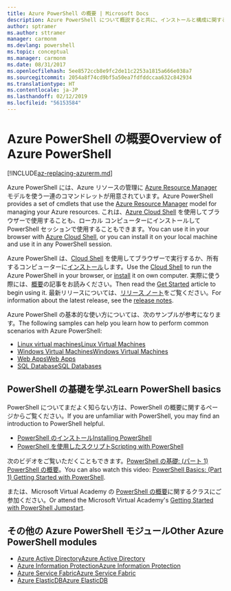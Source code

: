 ```yaml
---
title: Azure PowerShell の概要 | Microsoft Docs
description: Azure PowerShell について概説すると共に、インストールと構成に関するページへのリンクを紹介します。
author: sptramer
ms.author: sttramer
manager: carmonm
ms.devlang: powershell
ms.topic: conceptual
ms.manager: carmonm
ms.date: 08/31/2017
ms.openlocfilehash: 5ee8572ccb8e9fc2de11c2253a1815a666e038a7
ms.sourcegitcommit: 2054a8f74cd9bf5a50ea7fdfddccaa632c842934
ms.translationtype: HT
ms.contentlocale: ja-JP
ms.lasthandoff: 02/12/2019
ms.locfileid: "56153584"
---
```

# <a name="overview-of-azure-powershell"></a><span data-ttu-id="43111-103">Azure PowerShell の概要</span><span class="sxs-lookup"><span data-stu-id="43111-103">Overview of Azure PowerShell</span></span>

[!INCLUDE[az-replacing-azurerm.md](../includes/az-replacing-azurerm.md)]

<span data-ttu-id="43111-104">Azure PowerShell には、Azure リソースの管理に [Azure Resource Manager](/azure/azure-resource-manager/resource-group-overview) モデルを使う一連のコマンドレットが用意されています。</span><span class="sxs-lookup"><span data-stu-id="43111-104">Azure PowerShell provides a set of cmdlets that use the [Azure Resource Manager](/azure/azure-resource-manager/resource-group-overview) model for managing your Azure resources.</span></span> <span data-ttu-id="43111-105">これは、[Azure Cloud Shell](/azure/cloud-shell/overview) を使用してブラウザーで使用することも、ローカル コンピューターにインストールして PowerShell セッションで使用することもできます。</span><span class="sxs-lookup"><span data-stu-id="43111-105">You can use it in your browser with [Azure Cloud Shell](/azure/cloud-shell/overview), or you can install it on your local machine and use it in any PowerShell session.</span></span>

<span data-ttu-id="43111-106">Azure PowerShell は、[Cloud Shell](/azure/cloud-shell/overview) を使用してブラウザーで実行するか、所有するコンピューターに[インストール](install-azurerm-ps.md)します。</span><span class="sxs-lookup"><span data-stu-id="43111-106">Use the [Cloud Shell](/azure/cloud-shell/overview) to run the Azure PowerShell in your browser, or [install](install-azurerm-ps.md) it on own computer.</span></span> <span data-ttu-id="43111-107">実際に使う際には、[概要](get-started-azureps.md)の記事をお読みください。</span><span class="sxs-lookup"><span data-stu-id="43111-107">Then read the [Get Started](get-started-azureps.md) article to begin using it.</span></span> <span data-ttu-id="43111-108">最新リリースについては、[リリース ノート](release-notes-azureps.md)をご覧ください。</span><span class="sxs-lookup"><span data-stu-id="43111-108">For information about the latest release, see the [release notes](release-notes-azureps.md).</span></span>

<span data-ttu-id="43111-109">Azure PowerShell の基本的な使い方については、次のサンプルが参考になります。</span><span class="sxs-lookup"><span data-stu-id="43111-109">The following samples can help you learn how to perform common scenarios with Azure PowerShell:</span></span>

* [<span data-ttu-id="43111-110">Linux virtual machines</span><span class="sxs-lookup"><span data-stu-id="43111-110">Linux Virtual Machines</span></span>](/azure/virtual-machines/virtual-machines-linux-powershell-samples?toc=/powershell/azure/toc.json)
* [<span data-ttu-id="43111-111">Windows Virtual Machines</span><span class="sxs-lookup"><span data-stu-id="43111-111">Windows Virtual Machines</span></span>](/azure/virtual-machines/virtual-machines-windows-powershell-samples?toc=/powershell/azure/toc.json)
* [<span data-ttu-id="43111-112">Web Apps</span><span class="sxs-lookup"><span data-stu-id="43111-112">Web Apps</span></span>](/azure/app-service-web/app-service-powershell-samples?toc=/powershell/azure/toc.json)
* [<span data-ttu-id="43111-113">SQL Database</span><span class="sxs-lookup"><span data-stu-id="43111-113">SQL Databases</span></span>](/azure/sql-database/sql-database-powershell-samples?toc=/powershell/azure/toc.json)

## <a name="learn-powershell-basics"></a><span data-ttu-id="43111-114">PowerShell の基礎を学ぶ</span><span class="sxs-lookup"><span data-stu-id="43111-114">Learn PowerShell basics</span></span>

<span data-ttu-id="43111-115">PowerShell についてまだよく知らない方は、PowerShell の概要に関するページからご覧ください。</span><span class="sxs-lookup"><span data-stu-id="43111-115">If you are unfamiliar with PowerShell, you may find an introduction to PowerShell helpful.</span></span>

* [<span data-ttu-id="43111-116">PowerShell のインストール</span><span class="sxs-lookup"><span data-stu-id="43111-116">Installing PowerShell</span></span>](/powershell/scripting/installing-windows-powershell)
* [<span data-ttu-id="43111-117">PowerShell を使用したスクリプト</span><span class="sxs-lookup"><span data-stu-id="43111-117">Scripting with PowerShell</span></span>](/powershell/scripting/scripting-with-windows-powershell)

<span data-ttu-id="43111-118">次のビデオをご覧いただくこともできます。[PowerShell の基礎: (パート 1) PowerShell の概要](https://channel9.msdn.com/Blogs/Taste-of-Premier/PowerShellBasicsPart1)。</span><span class="sxs-lookup"><span data-stu-id="43111-118">You can also watch this video: [PowerShell Basics: (Part 1) Getting Started with PowerShell](https://channel9.msdn.com/Blogs/Taste-of-Premier/PowerShellBasicsPart1).</span></span>

<span data-ttu-id="43111-119">または、Microsoft Virtual Academy の [PowerShell の概要](https://mva.microsoft.com/liveevents/powershell-jumpstart)に関するクラスにご参加ください。</span><span class="sxs-lookup"><span data-stu-id="43111-119">Or attend the Microsoft Virtual Academy's [Getting Started with PowerShell Jumpstart](https://mva.microsoft.com/liveevents/powershell-jumpstart).</span></span>

## <a name="other-azure-powershell-modules"></a><span data-ttu-id="43111-120">その他の Azure PowerShell モジュール</span><span class="sxs-lookup"><span data-stu-id="43111-120">Other Azure PowerShell modules</span></span>

* [<span data-ttu-id="43111-121">Azure Active Directory</span><span class="sxs-lookup"><span data-stu-id="43111-121">Azure Active Directory</span></span>](/powershell/azure/active-directory/)
* [<span data-ttu-id="43111-122">Azure Information Protection</span><span class="sxs-lookup"><span data-stu-id="43111-122">Azure Information Protection</span></span>](/powershell/azure/aip/)
* [<span data-ttu-id="43111-123">Azure Service Fabric</span><span class="sxs-lookup"><span data-stu-id="43111-123">Azure Service Fabric</span></span>](/powershell/azure/service-fabric/)
* [<span data-ttu-id="43111-124">Azure ElasticDB</span><span class="sxs-lookup"><span data-stu-id="43111-124">Azure ElasticDB</span></span>](/powershell/azure/elasticdbjobs/)
